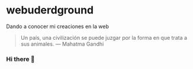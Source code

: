 # webuderdground 
Dando a conocer mi creaciones en la web
>Un país, una civilización se puede juzgar por la forma en que trata a sus animales.  — Mahatma Gandhi


### Hi there 👋

<!--
**webunderground/webunderground** is a ✨ _special_ ✨ repository because its `README.md` (this file) appears on your GitHub profile.

Here are some ideas to get you started:

- 🔭 I’m currently working on ...
- 🌱 I’m currently learning ...
- 👯 I’m looking to collaborate on ...
- 🤔 I’m looking for help with ...
- 💬 Ask me about ...
- 📫 How to reach me: ...
- 😄 Pronouns: ...
- ⚡ Fun fact: ...
-->
